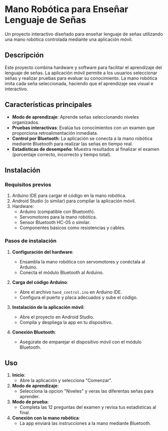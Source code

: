 # Mano Robótica para Enseñar Lenguaje de Señas

Un proyecto interactivo diseñado para enseñar lenguaje de señas utilizando una mano robótica controlada mediante una aplicación móvil.

## Descripción

Este proyecto combina hardware y software para facilitar el aprendizaje del lenguaje de señas. La aplicación móvil permite a los usuarios seleccionar señas y realizar pruebas para evaluar su conocimiento. La mano robótica imita cada seña seleccionada, haciendo que el aprendizaje sea visual e interactivo.

## Características principales

- **Modo de aprendizaje**: Aprende señas seleccionando niveles organizados.
- **Pruebas interactivas**: Evalúa tus conocimientos con un examen que proporciona retroalimentación inmediata.
- **Control por Bluetooth**: La aplicación se conecta a la mano robótica mediante Bluetooth para realizar las señas en tiempo real.
- **Estadísticas de desempeño**: Muestra resultados al finalizar el examen (porcentaje correcto, incorrecto y tiempo total).

## Instalación

### Requisitos previos

1. Arduino IDE para cargar el código en la mano robótica.
2. Android Studio (o similar) para compilar la aplicación móvil.
3. Hardware:
   - Arduino (compatible con Bluetooth).
   - Servomotores para la mano robótica.
   - Sensor Bluetooth HC-05 o similar.
   - Componentes básicos como resistencias y cables.

### Pasos de instalación

1. **Configuración del hardware**:
   - Ensambla la mano robótica con servomotores y conéctala al Arduino.
   - Conecta el módulo Bluetooth al Arduino.

2. **Carga del código Arduino**:
   - Abre el archivo `hand_control.ino` en Arduino IDE.
   - Configura el puerto y placa adecuados y sube el código.

3. **Instalación de la aplicación móvil**:
   - Abre el proyecto en Android Studio.
   - Compila y despliega la app en tu dispositivo.

4. **Conexión Bluetooth**:
   - Asegúrate de emparejar el dispositivo móvil con el módulo Bluetooth.

## Uso

1. **Inicio**:
   - Abre la aplicación y selecciona "Comenzar".
2. **Modo de aprendizaje**:
   - Selecciona la opcion "Niveles" y veras las diferentas señas para aprender.
3. **Modo de prueba**:
   - Completa las 12 preguntas del examen y revisa tus estadísticas al final.
4. **Conexión con la mano robótica**:
   - La app enviará las instrucciones a la mano mediante Bluetooth.


